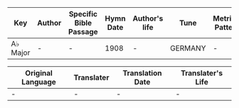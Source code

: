Key | Author   | Specific Bible Passage     |Hymn Date |Author's life |Tune |Metrical Pattern   |Composer/Source
-- | --------- | ---------------------------|----------|--------------|-----|-------------------|-------------  
A♭ Major |- |- |1908 |- |GERMANY |- |L. Van Beethoven

Original Language | Translater | Translation Date   | Translater's Life  
----------------- | --------- | --------------------|-------------     
\- |- |- |-
